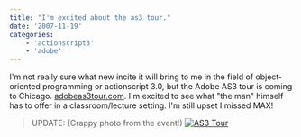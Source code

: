 ```yaml
---
title: "I'm excited about the as3 tour."
date: '2007-11-19'
categories:
    - 'actionscript3'
    - 'adobe'
---
```


I'm not really sure what new incite it will bring to me in the field of object-oriented programming or actionscript 3.0, but the Adobe AS3 tour is coming to Chicago. [adobeas3tour.com](http://www.adobeas3tour.com/ 'Adobe AS3 Tour'). I'm excited to see what "the man" himself has to offer in a classroom/lecture setting. I'm still upset I missed MAX!

> UPDATE: (Crappy photo from the event!) [![AS3 Tour](/images/posts/2007/12/as3tour.jpg)](/images/posts/2007/12/as3tour.jpg 'AS3 Tour')
